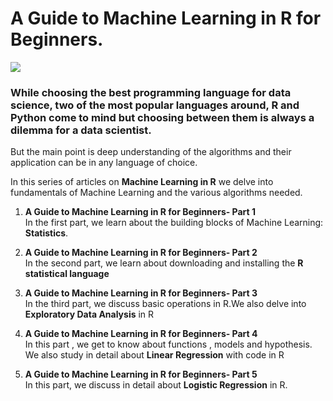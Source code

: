 # A Guide to Machine Learning in R for Beginners.

![](https://github.com/parulnith/A-guide-to-Machine-Learning-in-R/blob/master/Logo.png)

### While choosing the best programming language for data science, two of the most popular languages around, **R** and **Python** come to mind but choosing between them is always a dilemma for a data scientist.
But the main point is deep understanding of the algorithms and their application can be in any language of choice.

In this series of articles on **Machine Learning in R** we delve into fundamentals of Machine Learning and the various algorithms needed.

 1. **A Guide to Machine Learning in R for Beginners- Part 1**  
    In the first part, we learn about the building blocks of Machine Learning: **Statistics**.
          
 2. **A Guide to Machine Learning in R for Beginners- Part 2**  
     In the second  part, we learn about downloading and installing the **R statistical language** 
          
 3. **A Guide to Machine Learning in R for Beginners- Part 3**  
     In the third part, we discuss basic operations in R.We also delve into  **Exploratory Data Analysis** in R
			 
 4. **A Guide to Machine Learning in R for Beginners- Part 4**  
     In this part , we get to know about functions , models and hypothesis. We also study in detail about **Linear Regression** with code in R
			 
 5. **A Guide to Machine Learning in R for Beginners- Part 5**  
    In this part, we  discuss in detail about **Logistic Regression** in R.
